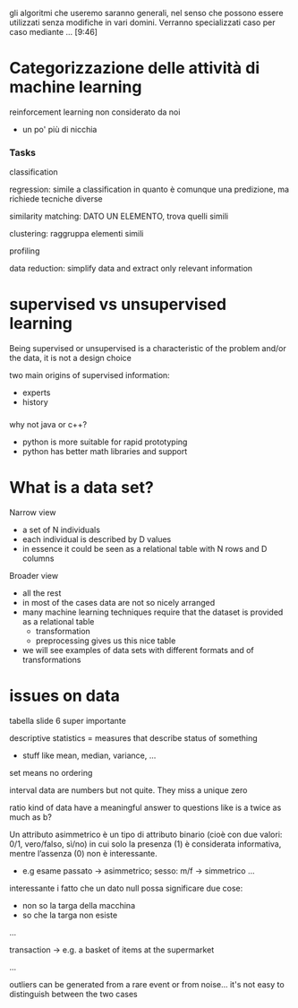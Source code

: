 gli algoritmi che useremo saranno generali, nel senso che possono essere utilizzati senza modifiche in vari domini. Verranno specializzati caso per caso mediante ... [9:46]

# Categorizzazione delle attività di machine learning

reinforcement learning non considerato da noi

- un po' più di nicchia

### Tasks

classification

regression: simile a classification in quanto è comunque una predizione, ma richiede tecniche diverse

similarity matching: DATO UN ELEMENTO, trova quelli simili

clustering: raggruppa elementi simili

profiling

data reduction: simplify data and extract only relevant information

# supervised vs unsupervised learning

Being supervised or unsupervised is a characteristic of the problem and/or the data, it is not a design choice

two main origins of supervised information:

- experts
- history

###

why not java or c++?

- python is more suitable for rapid prototyping
- python has better math libraries and support

# What is a data set?

Narrow view

- a set of N individuals
- each individual is described by D values
- in essence it could be seen as a relational table with N rows and D columns

Broader view

- all the rest
- in most of the cases data are not so nicely arranged
- many machine learning techniques require that the dataset is provided as a relational table
  - transformation
  - preprocessing gives us this nice table
- we will see examples of data sets with different formats and of transformations

# issues on data

tabella slide 6 super importante

descriptive statistics = measures that describe status of something

- stuff like mean, median, variance, ...

set means no ordering

interval data are numbers but not quite. They miss a unique zero

ratio kind of data have a meaningful answer to questions like is a twice as much as b?

Un attributo asimmetrico è un tipo di attributo binario (cioè con due valori: 0/1, vero/falso, sì/no) in cui solo la presenza (1) è considerata informativa, mentre l’assenza (0) non è interessante.

- e.g esame passato -> asimmetrico; sesso: m/f -> simmetrico
...

interessante i fatto che un dato null possa significare due cose:

- non so la targa della macchina
- so che la targa non esiste

...

transaction -> e.g. a basket of items at the supermarket

...

outliers can be generated from a rare event or from noise... it's not easy to distinguish between the two cases

